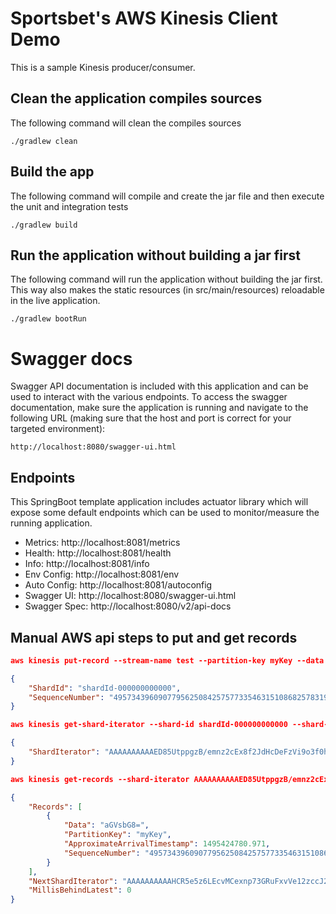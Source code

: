 Sportsbet's AWS Kinesis Client Demo
===================================

This is a sample Kinesis producer/consumer.

## Clean the application compiles sources
The following command will clean the compiles sources

``./gradlew clean``

## Build the app
The following command will compile and create the jar file and then execute the unit and integration tests

``./gradlew build``

## Run the application without building a jar first
The following command will run the application without building the jar first. This way also makes the static resources
(in src/main/resources) reloadable in the live application.

``./gradlew bootRun``

# Swagger docs
Swagger API documentation is included with this application and can be used to interact with the various endpoints. To
access the swagger documentation, make sure the application is running and navigate to the following URL (making sure
that the host and port is correct for your targeted environment):

``http://localhost:8080/swagger-ui.html``


## Endpoints
This SpringBoot template application includes actuator library which will expose some default endpoints which can be used to monitor/measure the running application.

- Metrics:      http://localhost:8081/metrics
- Health:       http://localhost:8081/health
- Info:         http://localhost:8081/info
- Env Config:   http://localhost:8081/env
- Auto Config:  http://localhost:8081/autoconfig
- Swagger UI:   http://localhost:8080/swagger-ui.html
- Swagger Spec: http://localhost:8080/v2/api-docs

## Manual AWS api steps to put and get records
```json
aws kinesis put-record --stream-name test --partition-key myKey --data hello

{
    "ShardId": "shardId-000000000000",
    "SequenceNumber": "49573439609077956250842575773354631510868257831976435714"
}
```

```json
aws kinesis get-shard-iterator --shard-id shardId-000000000000 --shard-iterator-type TRIM_HORIZON  --stream-name test

{
    "ShardIterator": "AAAAAAAAAAED85UtppgzB/emnz2cEx8f2JdHcDeFzVi9o3f0hkRZXGYBK5/bb/ENyoX9/tZ4spcgtJoFsci1jyNoP6S6IYk60FBqznRMNNhL/UZNOCxbxt/zRsRKMqbdBuDHJqFHkTzg2GfENqGztSRZzdChsUOT9rZLSvrkgPUkau7EJWZEEVsgUaIuKqEUqL14A1n3EVsgBYJLU/7/lG4VQmFITeUZ"
}
```


```json
aws kinesis get-records --shard-iterator AAAAAAAAAAED85UtppgzB/emnz2cEx8f2JdHcDeFzVi9o3f0hkRZXGYBK5/bb/ENyoX9/tZ4spcgtJoFsci1jyNoP6S6IYk60FBqznRMNNhL/UZNOCxbxt/zRsRKMqbdBuDHJqFHkTzg2GfENqGztSRZzdChsUOT9rZLSvrkgPUkau7EJWZEEVsgUaIuKqEUqL14A1n3EVsgBYJLU/7/lG4VQmFITeUZ

{
    "Records": [
        {
            "Data": "aGVsbG8=",
            "PartitionKey": "myKey",
            "ApproximateArrivalTimestamp": 1495424780.971,
            "SequenceNumber": "49573439609077956250842575773354631510868257831976435714"
        }
    ],
    "NextShardIterator": "AAAAAAAAAAHCR5e5z6LEcvMCexnp73GRuFxvVe12zccJ2NQLUiNa9mgclCe1+DI1NFW2Ehh1fvepeVqMhCyXSE67jS8gEj42DY55xCeYLsoujyS9SGvvwlLhIsBsy6f5ptiCcEc//uoi3iegkgQlesZ7TQ2qFmpmxEUD5R3/Cypeuypsbq1JKNjYnji7on4qsawm+JEabf14PAJO/IJgJZ+42aKWNyCS",
    "MillisBehindLatest": 0
}
```